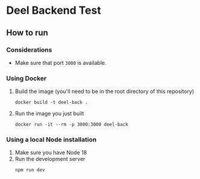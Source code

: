 # Deel Backend Test

## How to run

### Considerations

- Make sure that port `3000` is available.

### Using Docker

1. Build the image (you'll need to be in the root directory of this repository)
    ```
    docker build -t deel-back .
    ```
1. Run the image you just built
    ```
    docker run -it --rm -p 3000:3000 deel-back
    ```

### Using a local Node installation

1. Make sure you have Node 18
1. Run the development server
    ```
    npm run dev
    ```

